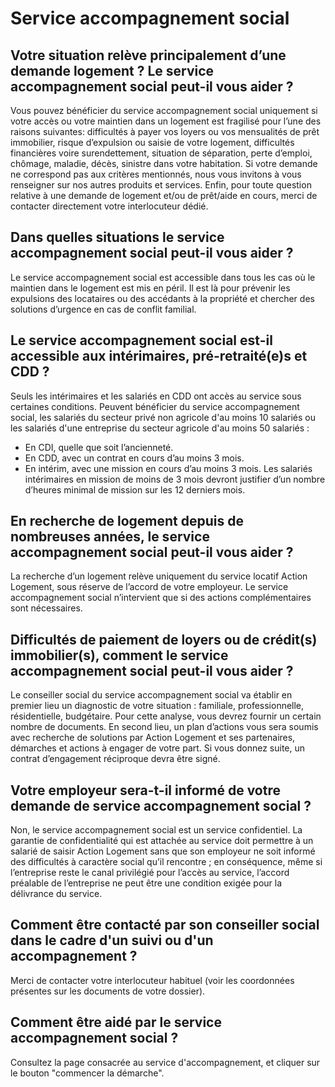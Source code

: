 # Service accompagnement social

## Votre situation relève principalement d’une demande logement ? Le service accompagnement social peut-il vous aider ?

Vous pouvez bénéficier du service accompagnement social uniquement si votre accès ou votre maintien dans un logement est fragilisé pour l’une des raisons suivantes: difficultés à payer vos loyers ou vos mensualités de prêt immobilier, risque d’expulsion ou saisie de votre logement, difficultés financières voire surendettement, situation de séparation, perte d’emploi, chômage, maladie, décès, sinistre dans votre habitation. Si votre demande ne correspond pas aux critères mentionnés, nous vous invitons à vous renseigner sur nos autres produits et services. Enfin, pour toute question relative à une demande de logement et/ou de prêt/aide en cours, merci de contacter directement votre interlocuteur dédié.

## Dans quelles situations le service accompagnement social peut-il vous aider ?

Le service accompagnement social est accessible dans tous les cas où le maintien dans le logement est mis en péril. Il est là pour prévenir les expulsions des locataires ou des accédants à la propriété et chercher des solutions d’urgence en cas de conflit familial.

## Le service accompagnement social est-il accessible aux intérimaires, pré-retraité(e)s et CDD ?

Seuls les intérimaires et les salariés en CDD ont accès au service sous certaines conditions. Peuvent bénéficier du service accompagnement social, les salariés du secteur privé non agricole d'au moins 10 salariés ou les salariés d'une entreprise du secteur agricole d'au moins 50 salariés :

- En CDI, quelle que soit l’ancienneté.
- En CDD, avec un contrat en cours d’au moins 3 mois.
- En intérim, avec une mission en cours d’au moins 3 mois. Les salariés intérimaires en mission de moins de 3 mois devront justifier d’un nombre d’heures minimal de mission sur les 12 derniers mois.

## En recherche de logement depuis de nombreuses années, le service accompagnement social peut-il vous aider ?

La recherche d’un logement relève uniquement du service locatif Action Logement, sous réserve de l’accord de votre employeur. Le service accompagnement social n’intervient que si des actions complémentaires sont nécessaires.

## Difficultés de paiement de loyers ou de crédit(s) immobilier(s), comment le service accompagnement social peut-il vous aider ?

Le conseiller social du service accompagnement social va établir en premier lieu un diagnostic de votre situation : familiale, professionnelle, résidentielle, budgétaire. Pour cette analyse, vous devrez fournir un certain nombre de documents. En second lieu, un plan d’actions vous sera soumis avec recherche de solutions par Action Logement et ses partenaires, démarches et actions à engager de votre part. Si vous donnez suite, un contrat d’engagement réciproque devra être signé.

## Votre employeur sera-t-il informé de votre demande de service accompagnement social ?

Non, le service accompagnement social est un service confidentiel. La garantie de confidentialité qui est attachée au service doit permettre à un salarié de saisir Action Logement sans que son employeur ne soit informé des difficultés à caractère social qu’il rencontre ; en conséquence, même si l’entreprise reste le canal privilégié pour l’accès au service, l’accord préalable de l’entreprise ne peut être une condition exigée pour la délivrance du service.

## Comment être contacté par son conseiller social dans le cadre d'un suivi ou d'un accompagnement ?

Merci de contacter votre interlocuteur habituel (voir les coordonnées présentes sur les documents de votre dossier).

## Comment être aidé par le service accompagnement social ?

Consultez la page consacrée au service d'accompagnement, et cliquer sur le bouton "commencer la démarche".
